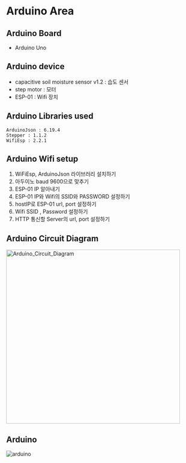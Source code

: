 # Arduino Area

## Arduino Board
- Arduino Uno

## Arduino device
- capacitive soil moisture sensor v1.2 : 습도 센서
- step motor : 모터
- ESP-01 : Wifi 장치

## Arduino Libraries used
```
ArduinoJson : 6.19.4
Stepper : 1.1.2
WifiEsp : 2.2.1
```

## Arduino Wifi setup
1. WiFiEsp, ArduinoJson 라이브러리 설치하기 
2. 아두이노 baud 9600으로 맞추기 
3. ESP-01 IP 알아내기
4. ESP-01 IP와 Wifi의 SSID와 PASSWORD 설정하기
5. hostIP로 ESP-01 url, port 설정하기
6. Wifi SSID , Password 설정하기
7. HTTP 통신할 Server의 url, port 설정하기

## Arduino Circuit Diagram
<img width="463" alt="Arduino_Circuit_Diagram" src="https://user-images.githubusercontent.com/101397432/203059249-21c357f0-b726-4784-a485-ff4d99ba9a73.png">

## Arduino 
![arduino](https://user-images.githubusercontent.com/101397432/203061848-4e16baf7-afea-4b98-a101-442536cf18b8.jpg)
